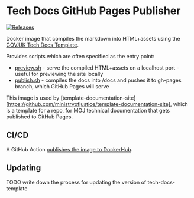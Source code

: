 # Tech Docs GitHub Pages Publisher

[![Releases](https://img.shields.io/github/release/ministryofjustice/tech-docs-github-pages-publisher/all.svg?style=flat-square)](https://github.com/ministryofjustice/tech-docs-github-pages-publisher/releases)

Docker image that compiles the markdown into HTML+assets using the [GOV.UK Tech Docs Template](https://github.com/alphagov/tech-docs-template).

Provides scripts which are often specified as the entry point:

* [preview.sh](publishing-scripts/preview.sh) - serve the compiled HTML+assets on a localhost port - useful for previewing the site locally
* [publish.sh](publishing-scripts/publish.sh) - compiles the docs into /docs and pushes it to gh-pages branch, which GitHub Pages will serve

This image is used by [template-documentation-site][https://github.com/ministryofjustice/template-documentation-site], which is a template for a repo, for MOJ technical documentation that gets published to GitHub Pages.

## CI/CD

A GitHub Action [publishes the image to DockerHub](.github/workflows/docker-hub.yml).

## Updating

TODO write down the process for updating the version of tech-docs-template
